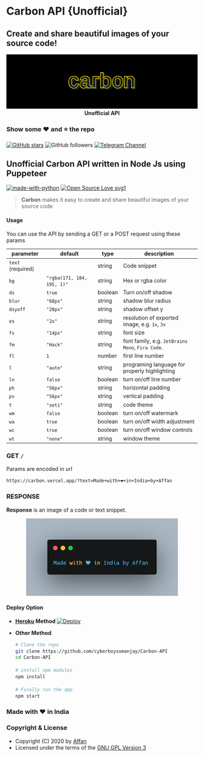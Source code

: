 # Carbon API {Unofficial}
Create and share beautiful images of your source code!
---
<p align="center">
    <a href="https://github.com/carbon-app/carbon">
        <img src="resources/carbon.png" alt="Carbon">
    </a>
    <br>
    <b>Unofficial API</b>
    <br>
</p>

### Show some :heart: and :star: the repo

[![GitHub stars](https://img.shields.io/github/stars/AffanTheBest/Carbon-API.svg?style=social&label=Star)](https://github.com/AffanTheBest/APIs)
![GitHub followers](https://img.shields.io/github/followers/AffanTheBest.svg?style=social&label=Follow)
[![Telegram Channel](https://img.shields.io/badge/Telegram-Channel-orange)](https://t.me/asprojects)

## Unofficial Carbon API written in Node Js using Puppeteer
[![made-with-python](https://img.shields.io/badge/Made%20with-NodeJs-1f425f.svg)](https://nodejs.org/en/) [![Open Source Love svg1](https://badges.frapsoft.com/os/v1/open-source.svg?v=103)](https://github.com/ellerbrock/open-source-badges/)

> **Carbon**  makes it easy to create and share beautiful images of your source code

#### Usage
You can use the API by sending a GET or a POST request using these params

| parameter              | default                    | type    | description                                      |
| ---------------------- | -------------------------- | ------- | ------------------------------------------------ |
| `text` (required)      |                            | string  | Code snippet                                     |
| `bg`                   | `"rgba(171, 184, 195, 1)"` | string  | Hex or rgba color                                |
| `ds`                   | `true`                     | boolean | Turn on/off shadow                               |
| `blur`                 | `"68px"`                   | string  | shadow blur radius                               |
| `dsyoff`               | `"20px"`                   | string  | shadow offset y                                  |
| `es`                   | `"2x"`                     | string  | resolution of exported image, e.g. `1x`, `3x`    |
| `fs`                   | `"14px"`                   | string  | font size                                        |
| `fm`                   | `"Hack"`                   | string  | font family, e.g. `JetBrains Mono`, `Fira Code`. |
| `fl`                   | `1`                        | number  | first line number                                |
| `l`                    | `"auto"`                   | string  | programing language for properly highlighting    |
| `ln`                   | `false`                    | boolean | turn on/off line number                          |
| `ph`                   | `"56px"`                   | string  | horizontal padding                               |
| `pv`                   | `"56px"`                   | string  | vertical padding                                 |
| `t`                    | `"seti"`                   | string  | code theme                                       |
| `wm`                   | `false`                    | boolean | turn on/off watermark                            |
| `wa`                   | `true`                     | boolean | turn on/off width adjustment                     |
| `wc`                   | `true`                     | boolean | turn on/off window controls                      |
| `wt`                   | `"none"`                   | string  | window theme                                     |

### GET `/`
Params are encoded in url
```bash
https://carbon.vercel.app/?text=Made+with+❤+in+India+by+Affan
```

### RESPONSE
**Response** is an image of a code or text snippet.
<p align="center">
    <a href="https://github.com/AffanTheBest">
        <img src="resources/response.png" alt="Response">
    </a>
</p>

#### Deploy Option

* **[Heroku](https://www.heroku.com/) Method** 
  [![Deploy](https://www.herokucdn.com/deploy/button.svg)](https://heroku.com/deploy?template=https://github.com/AffanTheBest/Carbon-API/tree/master)

* **Other Method** 

  ```bash
  # Clone the repo
  git clone https://github.com/cyberboysumanjay/Carbon-API
  cd Carbon-API

  # install npm modules
  npm install

  # Finally run the app
  npm start
  ```
### Made with ❤️️ in India
### Copyright & License 

* Copyright (C) 2020 by [Affan](https://github.com/AffanTheBest)
* Licensed under the terms of the [GNU GPL Version 3](https://github.com/AffanTheBest/Carbon-API/blob/master/LICENSE)